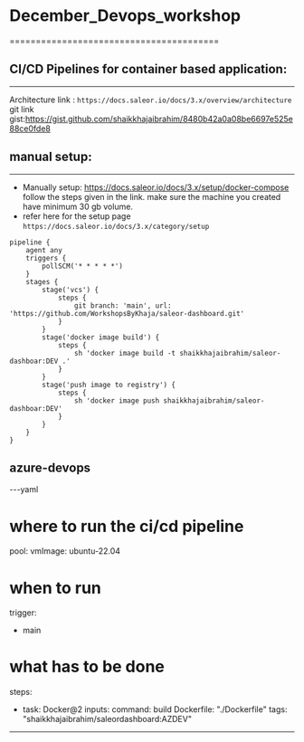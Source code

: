 # December_Devops_workshop
========================================
## CI/CD Pipelines for container based application: 
-----------------------------------------
Architecture link : `https://docs.saleor.io/docs/3.x/overview/architecture`
git link gist:https://gist.github.com/shaikkhajaibrahim/8480b42a0a08be6697e525e88ce0fde8

## manual setup:
----------------
* Manually setup: https://docs.saleor.io/docs/3.x/setup/docker-compose follow the steps given in the link. make sure the machine you created have minimum 30 gb volume.
* refer here for the setup page `https://docs.saleor.io/docs/3.x/category/setup`
```jekinsfile
pipeline {
    agent any
    triggers {
        pollSCM('* * * * *')
    }
    stages {
        stage('vcs') {
            steps {
                git branch: 'main', url: 'https://github.com/WorkshopsByKhaja/saleor-dashboard.git'
            }
        }
        stage('docker image build') {
            steps {
                sh 'docker image build -t shaikkhajaibrahim/saleor-dashboar:DEV .'
            }
        }
        stage('push image to registry') {
            steps {
                sh 'docker image push shaikkhajaibrahim/saleor-dashboar:DEV'
            }
        }
    }
}
```
azure-devops
--------
---yaml
# where to run the ci/cd pipeline
pool:
  vmImage: ubuntu-22.04

# when to run
trigger:
  - main

# what has to be done
steps:
  - task: Docker@2
    inputs:
      command: build
      Dockerfile: "./Dockerfile"
      tags: "shaikkhajaibrahim/saleordashboard:AZDEV"
---